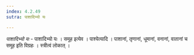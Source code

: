 ```yaml
---
index: 4.2.49
sutra: पाशादिभ्यो यः

---
```

_पाशादिभ्यो यः_ - पाशादिभ्यो यः । समूह इत्येव । पाश्येत्यादि । पाशानां, तृणानां, धूमानां, वनानां, वातानां च समूह इति विग्रहः । स्त्रीत्वं लोकात् । 